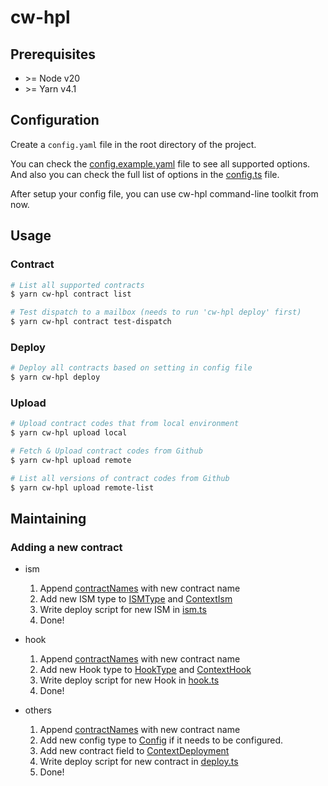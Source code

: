 # cw-hpl

## Prerequisites

- \>= Node v20
- \>= Yarn v4.1

## Configuration

Create a `config.yaml` file in the root directory of the project.

You can check the [config.example.yaml](../config.example.yaml) file to see all supported options. And also you can check the full list of options in the [config.ts](./src/config.ts) file.

After setup your config file, you can use cw-hpl command-line toolkit from now.

## Usage

### Contract

```bash
# List all supported contracts
$ yarn cw-hpl contract list

# Test dispatch to a mailbox (needs to run 'cw-hpl deploy' first)
$ yarn cw-hpl contract test-dispatch
```

### Deploy

```bash
# Deploy all contracts based on setting in config file
$ yarn cw-hpl deploy
```

### Upload

```bash
# Upload contract codes that from local environment
$ yarn cw-hpl upload local

# Fetch & Upload contract codes from Github
$ yarn cw-hpl upload remote

# List all versions of contract codes from Github
$ yarn cw-hpl upload remote-list
```

## Maintaining

### Adding a new contract

- ism

  1. Append [contractNames](./shared/constants.ts) with new contract name
  2. Add new ISM type to [ISMType](./shared/config.ts) and [ContextIsm](./shared/context.ts)
  3. Write deploy script for new ISM in [ism.ts](./deploy/ism.ts)
  4. Done!

- hook

  1. Append [contractNames](./shared/constants.ts) with new contract name
  2. Add new Hook type to [HookType](./shared/config.ts) and [ContextHook](./shared/context.ts)
  3. Write deploy script for new Hook in [hook.ts](./deploy/hook.ts)
  4. Done!

- others

  1. Append [contractNames](./shared/constants.ts) with new contract name
  2. Add new config type to [Config](./shared/config.ts) if it needs to be configured.
  3. Add new contract field to [ContextDeployment](./shared/context.ts)
  4. Write deploy script for new contract in [deploy.ts](./commands/deploy.ts)
  5. Done!
